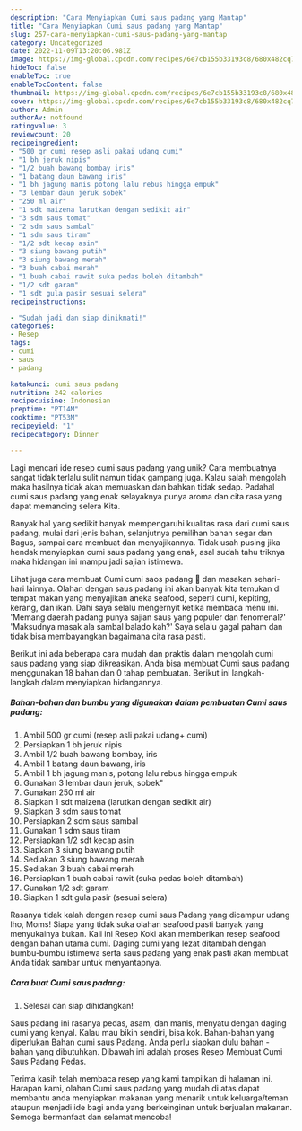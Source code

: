 ```yaml
---
description: "Cara Menyiapkan Cumi saus padang yang Mantap"
title: "Cara Menyiapkan Cumi saus padang yang Mantap"
slug: 257-cara-menyiapkan-cumi-saus-padang-yang-mantap
category: Uncategorized
date: 2022-11-09T13:20:06.981Z
image: https://img-global.cpcdn.com/recipes/6e7cb155b33193c8/680x482cq70/cumi-saus-padang-foto-resep-utama.jpg
hideToc: false
enableToc: true
enableTocContent: false
thumbnail: https://img-global.cpcdn.com/recipes/6e7cb155b33193c8/680x482cq70/cumi-saus-padang-foto-resep-utama.jpg
cover: https://img-global.cpcdn.com/recipes/6e7cb155b33193c8/680x482cq70/cumi-saus-padang-foto-resep-utama.jpg
author: Admin
authorAv: notfound
ratingvalue: 3
reviewcount: 20
recipeingredient:
- "500 gr cumi resep asli pakai udang cumi"
- "1 bh jeruk nipis"
- "1/2 buah bawang bombay iris"
- "1 batang daun bawang iris"
- "1 bh jagung manis potong lalu rebus hingga empuk"
- "3 lembar daun jeruk sobek"
- "250 ml air"
- "1 sdt maizena larutkan dengan sedikit air"
- "3 sdm saus tomat"
- "2 sdm saus sambal"
- "1 sdm saus tiram"
- "1/2 sdt kecap asin"
- "3 siung bawang putih"
- "3 siung bawang merah"
- "3 buah cabai merah"
- "1 buah cabai rawit suka pedas boleh ditambah"
- "1/2 sdt garam"
- "1 sdt gula pasir sesuai selera"
recipeinstructions:

- "Sudah jadi dan siap dinikmati!"
categories:
- Resep
tags:
- cumi
- saus
- padang

katakunci: cumi saus padang 
nutrition: 242 calories
recipecuisine: Indonesian
preptime: "PT14M"
cooktime: "PT53M"
recipeyield: "1"
recipecategory: Dinner

---
```





Lagi mencari ide resep cumi saus padang yang unik? Cara membuatnya sangat tidak terlalu sulit namun tidak gampang juga. Kalau salah mengolah maka hasilnya tidak akan memuaskan dan bahkan tidak sedap. Padahal cumi saus padang yang enak selayaknya punya aroma dan cita rasa yang dapat memancing selera Kita.





Banyak hal yang sedikit banyak mempengaruhi kualitas rasa dari cumi saus padang, mulai dari jenis bahan, selanjutnya pemilihan bahan segar dan Bagus, sampai cara membuat dan menyajikannya. Tidak usah pusing jika hendak menyiapkan cumi saus padang yang enak,      asal sudah tahu triknya maka hidangan ini mampu jadi sajian istimewa.














Lihat juga cara membuat Cumi cumi saos padang 🦑 dan masakan sehari-hari lainnya. Olahan dengan saus padang ini akan banyak kita temukan di tempat makan yang menyajikan aneka seafood, seperti cumi, kepiting, kerang, dan ikan. Dahi saya selalu mengernyit ketika membaca menu ini. &#39;Memang daerah padang punya sajian saus yang populer dan fenomenal?&#39; &#39;Maksudnya masak ala sambal balado kah?&#39; Saya selalu gagal paham dan tidak bisa membayangkan bagaimana cita rasa pasti.






Berikut ini ada beberapa cara mudah dan praktis dalam mengolah cumi saus padang yang siap dikreasikan. Anda bisa membuat Cumi saus padang menggunakan 18 bahan dan 0 tahap pembuatan. Berikut ini langkah-langkah dalam menyiapkan hidangannya.

<!--inarticleads1-->

##### Bahan-bahan dan bumbu yang digunakan dalam pembuatan Cumi saus padang:

1. Ambil 500 gr cumi (resep asli pakai udang+ cumi)
1. Persiapkan 1 bh jeruk nipis
1. Ambil 1/2 buah bawang bombay, iris
1. Ambil 1 batang daun bawang, iris
1. Ambil 1 bh jagung manis, potong lalu rebus hingga empuk
1. Gunakan 3 lembar daun jeruk, sobek&#34;
1. Gunakan 250 ml air
1. Siapkan 1 sdt maizena (larutkan dengan sedikit air)
1. Siapkan 3 sdm saus tomat
1. Persiapkan 2 sdm saus sambal
1. Gunakan 1 sdm saus tiram
1. Persiapkan 1/2 sdt kecap asin
1. Siapkan 3 siung bawang putih
1. Sediakan 3 siung bawang merah
1. Sediakan 3 buah cabai merah
1. Persiapkan 1 buah cabai rawit (suka pedas boleh ditambah)
1. Gunakan 1/2 sdt garam
1. Siapkan 1 sdt gula pasir (sesuai selera)


Rasanya tidak kalah dengan resep cumi saus Padang yang dicampur udang lho, Moms! Siapa yang tidak suka olahan seafood pasti banyak yang menyukainya bukan. Kali ini Resep Koki akan memberikan resep seafood dengan bahan utama cumi. Daging cumi yang lezat ditambah dengan bumbu-bumbu istimewa serta saus padang yang enak pasti akan membuat Anda tidak sambar untuk menyantapnya. 

<!--inarticleads2-->

##### Cara buat Cumi saus padang:


1. Selesai dan siap dihidangkan!

Saus padang ini rasanya pedas, asam, dan manis, menyatu dengan daging cumi yang kenyal. Kalau mau bikin sendiri, bisa kok. Bahan-bahan yang diperlukan Bahan cumi saus Padang. Anda perlu siapkan dulu bahan - bahan yang dibutuhkan. Dibawah ini adalah proses Resep Membuat Cumi Saus Padang Pedas. 

Terima kasih telah membaca resep yang kami tampilkan di halaman ini. Harapan kami, olahan Cumi saus padang yang mudah di atas dapat membantu anda menyiapkan makanan yang menarik untuk keluarga/teman ataupun menjadi ide bagi anda yang berkeinginan untuk berjualan makanan. Semoga bermanfaat dan selamat mencoba!
